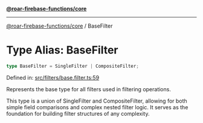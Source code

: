 [**@roar-firebase-functions/core**](../README.md)

---

[@roar-firebase-functions/core](../README.md) / BaseFilter

# Type Alias: BaseFilter

```ts
type BaseFilter = SingleFilter | CompositeFilter;
```

Defined in: [src/filters/base.filter.ts:59](src/src/filters/base.filter.ts#59)

Represents the base type for all filters used in filtering operations.

This type is a union of SingleFilter and CompositeFilter, allowing for
both simple field comparisons and complex nested filter logic.
It serves as the foundation for building filter structures of any complexity.
